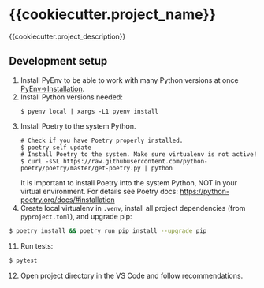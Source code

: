 # {{cookiecutter.project_name}}

{{cookiecutter.project_description}}

## Development setup

1. Install PyEnv to be able to work with many Python versions at once
   [PyEnv→Installation](https://github.com/pyenv/pyenv#installation).
2. Install Python versions needed:
   ```shell
   $ pyenv local | xargs -L1 pyenv install
   ```
3. Install Poetry to the system Python.
   ```shell
   # Check if you have Poetry properly installed.
   $ poetry self update
   # Install Poetry to the system. Make sure virtualenv is not active!
   $ curl -sSL https://raw.githubusercontent.com/python-poetry/poetry/master/get-poetry.py | python
   ```
   It is important to install Poetry into the system Python, NOT in your
   virtual environment. For details see Poetry docs: https://python-poetry.org/docs/#installation
4.  Create local virtualenv in `.venv`, install all project dependencies
   (from `pyproject.toml`), and upgrade pip:
   ```bash
   $ poetry install && poetry run pip install --upgrade pip
   ```
11. Run tests:
   ```bash
   $ pytest
   ```
12. Open project directory in the VS Code and follow recommendations.